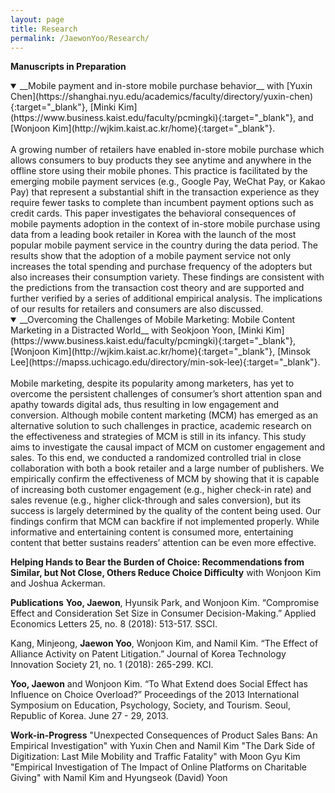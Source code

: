 ```yaml
---
layout: page
title: Research
permalink: /JaewonYoo/Research/
---
```


**Manuscripts in Preparation**

<details open>
<summary>__Mobile payment and in-store mobile purchase behavior__ with [Yuxin Chen](https://shanghai.nyu.edu/academics/faculty/directory/yuxin-chen){:target="_blank"}, [Minki Kim](https://www.business.kaist.edu/faculty/pcmingki){:target="_blank"}, and [Wonjoon Kim](http://wjkim.kaist.ac.kr/home){:target="_blank"}.</summary>
<br>
A growing number of retailers have enabled in-store mobile purchase which allows consumers to buy products they see anytime and anywhere in the offline store using their mobile phones. This practice is facilitated by the emerging mobile payment services (e.g., Google Pay, WeChat Pay, or Kakao Pay) that represent a substantial shift in the transaction experience as they require fewer tasks to complete than incumbent payment options such as credit cards. This paper investigates the behavioral consequences of mobile payments adoption in the context of in-store mobile purchase using data from a leading book retailer in Korea with the launch of the most popular mobile payment service in the country during the data period. The results show that the adoption of a mobile payment service not only increases the total spending and purchase frequency of the adopters but also increases their consumption variety. These findings are consistent with the predictions from the transaction cost theory and are supported and further verified by a series of additional empirical analysis. The implications of our results for retailers and consumers are also discussed.
</details>

<details open>
<summary>__Overcoming the Challenges of Mobile Marketing: Mobile Content Marketing in a Distracted World__ with Seokjoon Yoon, [Minki Kim](https://www.business.kaist.edu/faculty/pcmingki){:target="_blank"}, [Wonjoon Kim](http://wjkim.kaist.ac.kr/home){:target="_blank"}, [Minsok Lee](https://mapss.uchicago.edu/directory/min-sok-lee){:target="_blank"}.</summary>
<br>
Mobile marketing, despite its popularity among marketers, has yet to overcome the persistent challenges of consumer’s short attention span and apathy towards digital ads, thus resulting in low engagement and conversion. Although mobile content marketing (MCM) has emerged as an alternative solution to such challenges in practice, academic research on the effectiveness and strategies of MCM is still in its infancy. This study aims to investigate the causal impact of MCM on customer engagement and sales. To this end, we conducted a randomized controlled trial in close collaboration with both a book retailer and a large number of publishers. We empirically confirm the effectiveness of MCM by showing that it is capable of increasing both customer engagement (e.g., higher check-in rate) and sales revenue (e.g., higher click-through and sales conversion), but its success is largely determined by the quality of the content being used. Our findings confirm that MCM can backfire if not implemented properly. While informative and entertaining content is consumed more, entertaining content that better sustains readers’ attention can be even more effective.
</details>

__Helping Hands to Bear the Burden of Choice: Recommendations from Similar, but Not Close, Others Reduce Choice Difficulty__ with Wonjoon Kim and Joshua Ackerman.

**Publications**
**Yoo, Jaewon**, Hyunsik Park, and Wonjoon Kim. “Compromise Effect and Consideration Set Size in Consumer Decision-Making.” Applied Economics Letters 25, no. 8 (2018): 513-517. SSCI.

Kang, Minjeong, **Jaewon Yoo**, Wonjoon Kim, and Namil Kim. “The Effect of Alliance Activity on Patent Litigation.” Journal of Korea Technology Innovation Society 21, no. 1 (2018): 265-299. KCI.

**Yoo, Jaewon** and Wonjoon Kim. “To What Extend does Social Effect has Influence on Choice Overload?” Proceedings of the 2013 International Symposium on Education, Psychology, Society, and Tourism. Seoul, Republic of Korea. June 27 - 29, 2013.

**Work-in-Progress**
"Unexpected Consequences of Product Sales Bans: An Empirical Investigation" with Yuxin Chen and Namil Kim
"The Dark Side of Digitization: Last Mile Mobility and Traffic Fatality" with Moon Gyu Kim
"Empirical Investigation of The Impact of Online Platforms on Charitable Giving" with Namil
Kim and Hyungseok (David) Yoon

<!---
Jaewon Yoo, Hyunsik Park & Wonjoon Kim (2017): Compromise effect and consideration set size in consumer decision-making, _Applied Economics Letters_, DOI: [10.1080/13504851.2017.1340567](http://www.tandfonline.com/doi/abs/10.1080/13504851.2017.1340567){:target="_blank"} -->
<!---
##### ORCID ID: [0000-0003-1582-0020](http://orcid.org/0000-0003-1582-0020){:target="_blank"} Researcher ID: [P-6780-2019](https://publons.com/researcher/P-6780-2019/){:target="_blank"} -->
